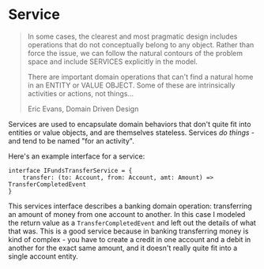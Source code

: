 # Service

> In some cases, the clearest and most pragmatic design includes operations that do not conceptually belong to any object. Rather than force the issue, we can follow the natural contours of the problem space and include SERVICES explicitly in the model.
>
> There are important domain operations that can't find a natural home in an ENTITY or VALUE OBJECT. Some of these are intrinsically activities or actions, not things...
>
> Eric Evans, Domain Driven Design

Services are used to encapsulate domain behaviors that don't quite fit into entities or value objects, and are themselves stateless. Services _do things_ - and tend to be named "for an activity".

Here's an example interface for a service:

```
interface IFundsTransferService = {
    transfer: (to: Account, from: Account, amt: Amount) => TransferCompletedEvent
}
```

This services interface describes a banking domain operation: transferring an amount of money from one account to another. In this case I modeled the return value as a `TransferCompletedEvent` and left out the details of what that was. This is a good service because in banking transferring money is kind of complex - you have to create a credit in one account and a debit in another for the exact same amount, and it doesn't really quite fit into a single account entity.
